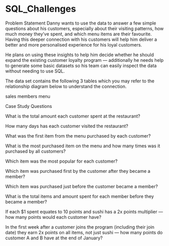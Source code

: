# SQL_Challenges
Problem Statement
Danny wants to use the data to answer a few simple questions about his customers, especially about their
visiting patterns,
how much money they’ve spent, and
which menu items are their favourite.
Having this deeper connection with his customers will help him deliver a better and more personalised experience for his loyal customers.

He plans on using these insights to help him decide whether he should expand the existing customer loyalty program — additionally he needs help to generate some basic datasets so his team can easily inspect the data without needing to use SQL.

The data set contains the following 3 tables which you may refer to the relationship diagram below to understand the connection.

sales
members
menu

Case Study Questions

What is the total amount each customer spent at the restaurant?

How many days has each customer visited the restaurant?
	
What was the first item from the menu purchased by each customer?

What is the most purchased item on the menu and how many times was it purchased by all customers?

Which item was the most popular for each customer?

Which item was purchased first by the customer after they became a member?

Which item was purchased just before the customer became a member?

What is the total items and amount spent for each member before they became a member?

If each $1 spent equates to 10 points and sushi has a 2x points multiplier — how many points would each customer have?

In the first week after a customer joins the program (including their join date) they earn 2x points on all items, not just sushi — how many points do customer A and B have at the end of January?
